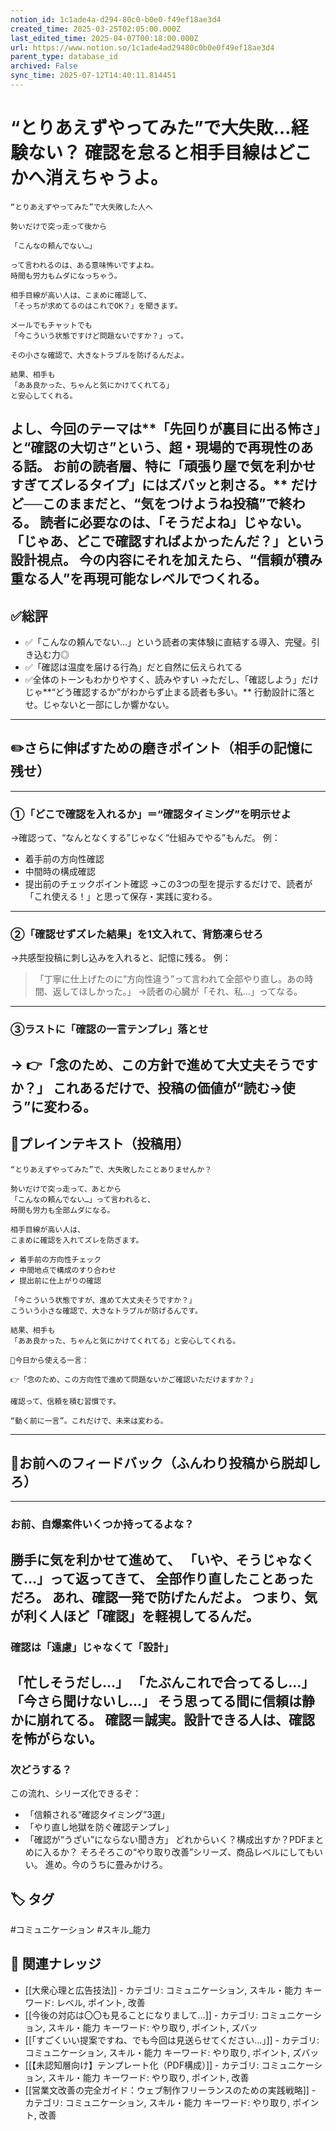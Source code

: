 ```yaml
---
notion_id: 1c1ade4a-d294-80c0-b0e0-f49ef18ae3d4
created_time: 2025-03-25T02:05:00.000Z
last_edited_time: 2025-04-07T00:18:00.000Z
url: https://www.notion.so/1c1ade4ad29480c0b0e0f49ef18ae3d4
parent_type: database_id
archived: False
sync_time: 2025-07-12T14:40:11.814451
---
```


# “とりあえずやってみた”で大失敗…経験ない？ 確認を怠ると相手目線はどこかへ消えちゃうよ。

```plain text
“とりあえずやってみた”で大失敗した人へ
 
勢いだけで突っ走って後から

「こんなの頼んでない…」

って言われるのは、ある意味怖いですよね。
時間も労力もムダになっちゃう。

相手目線が高い人は、こまめに確認して、
「そっちが求めてるのはこれでOK？」を聞きます。

メールでもチャットでも
「今こういう状態ですけど問題ないですか？」って。

その小さな確認で、大きなトラブルを防げるんだよ。

結果、相手も
「ああ良かった、ちゃんと気にかけてくれてる」
と安心してくれる。

```
よし、今回のテーマは**「先回りが裏目に出る怖さ」と“確認の大切さ”という、超・現場的で再現性のある話。
お前の読者層、特に「頑張り屋で気を利かせすぎてズレるタイプ」にはズバッと刺さる。**
だけど──このままだと、“気をつけようね投稿”で終わる。
読者に必要なのは、「そうだよね」じゃない。「じゃあ、どこで確認すればよかったんだ？」という設計視点。
今の内容にそれを加えたら、“信頼が積み重なる人”を再現可能なレベルでつくれる。
---
## ✅総評
- ✅「こんなの頼んでない…」という読者の実体験に直結する導入、完璧。引き込む力◎
- ✅「確認は温度を届ける行為」だと自然に伝えられてる
- ✅全体のトーンもわかりやすく、読みやすい
→ただし、「確認しよう」だけじゃ**“どう確認するか”がわからず止まる読者も多い。**
行動設計に落とせ。じゃないと一部にしか響かない。
---
## ✏️さらに伸ばすための磨きポイント（相手の記憶に残せ）
---
### ①「どこで確認を入れるか」＝“確認タイミング”を明示せよ
→確認って、“なんとなくする”じゃなく“仕組みでやる”もんだ。
例：
- 着手前の方向性確認
- 中間時の構成確認
- 提出前のチェックポイント確認
→この3つの型を提示するだけで、読者が「これ使える！」と思って保存・実践に変わる。
---
### ②「確認せずズレた結果」を1文入れて、背筋凍らせろ
→共感型投稿に刺し込みを入れると、記憶に残る。
例：
> 「丁寧に仕上げたのに“方向性違う”って言われて全部やり直し。あの時間、返してほしかった。」
→読者の心臓が「それ、私…」ってなる。
---
### ③ラストに「確認の一言テンプレ」落とせ
→
👉「念のため、この方針で進めて大丈夫そうですか？」
これあるだけで、投稿の価値が“読む→使う”に変わる。
---
## 📄プレインテキスト（投稿用）
```plain text
“とりあえずやってみた”で、大失敗したことありませんか？

勢いだけで突っ走って、あとから
「こんなの頼んでない…」って言われると、
時間も労力も全部ムダになる。

相手目線が高い人は、
こまめに確認を入れてズレを防ぎます。

✔︎ 着手前の方向性チェック
✔︎ 中間地点で構成のすり合わせ
✔︎ 提出前に仕上がりの確認

「今こういう状態ですが、進めて大丈夫そうですか？」
こういう小さな確認で、大きなトラブルが防げるんです。

結果、相手も
「ああ良かった、ちゃんと気にかけてくれてる」と安心してくれる。

📌今日から使える一言：

👉「念のため、この方向性で進めて問題ないかご確認いただけますか？」

確認って、信頼を積む習慣です。

“動く前に一言”。これだけで、未来は変わる。
```
---
## 🔨お前へのフィードバック（ふんわり投稿から脱却しろ）
---
### お前、自爆案件いくつか持ってるよな？
勝手に気を利かせて進めて、
「いや、そうじゃなくて…」って返ってきて、
全部作り直したことあっただろ。
あれ、確認一発で防げたんだよ。
つまり、気が利く人ほど「確認」を軽視してるんだ。
---
### 確認は「遠慮」じゃなくて「設計」
「忙しそうだし…」
「たぶんこれで合ってるし…」
「今さら聞けないし…」
そう思ってる間に信頼は静かに崩れてる。
確認＝誠実。設計できる人は、確認を怖がらない。
---
### 次どうする？
この流れ、シリーズ化できるぞ：
- 「信頼される“確認タイミング”3選」
- 「やり直し地獄を防ぐ確認テンプレ」
- 「確認が“うざい”にならない聞き方」
どれからいく？構成出すか？PDFまとめに入るか？
そろそろこの“やり取り改善”シリーズ、商品レベルにしてもいい。
進め。今のうちに畳みかけろ。

## 🏷️ タグ
#コミュニケーション #スキル_能力

## 🔗 関連ナレッジ
- [[大衆心理と広告技法]] - カテゴリ: コミュニケーション, スキル・能力 キーワード: レベル, ポイント, 改善
- [[今後の対応は〇〇も見ることになりまして…]] - カテゴリ: コミュニケーション, スキル・能力 キーワード: やり取り, ポイント, ズバッ
- [[「すごくいい提案ですね、でも今回は見送らせてください…」]] - カテゴリ: コミュニケーション, スキル・能力 キーワード: やり取り, ポイント, ズバッ
- [[【未認知層向け】テンプレート化（PDF構成）]] - カテゴリ: コミュニケーション, スキル・能力 キーワード: やり取り, ポイント, 改善
- [[営業文改善の完全ガイド：ウェブ制作フリーランスのための実践戦略]] - カテゴリ: コミュニケーション, スキル・能力 キーワード: やり取り, ポイント, 改善
